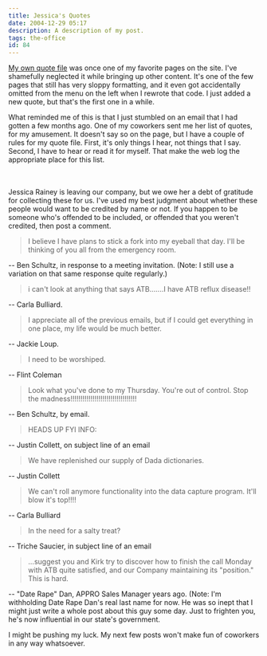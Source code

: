 ```yaml
---
title: Jessica's Quotes
date: 2004-12-29 05:17
description: A description of my post.
tags: the-office
id: 84
---
```

<a href="http://theskinnyonbenny.com/x/quotefile.php">My own quote file</a> was once one of my favorite pages on the site.  I've shamefully neglected it while bringing up other content.  It's one of the few pages that still has very sloppy formatting, and it even got accidentally omitted from the menu on the left when I rewrote that code.  I just added a new quote, but that's the first one in a while.

What reminded me of this is that I just stumbled on an email that I had gotten a few months ago.  One of my coworkers sent me her list of quotes, for my amusement.  It doesn't say so on the page, but I have a couple of rules for my quote file.  First, it's only things I hear, not things that I say.  Second, I have to hear or read it for myself.  That make the web log the appropriate place for this list.


<span class="spanEndPreview">&nbsp;</span><br /><br />Jessica Rainey is leaving our company, but we owe her a debt of gratitude for collecting these for us.  I've used my best judgment about whether these people would want to be credited by name or not.  If you happen to be someone who's offended to be included, or offended that you weren't credited, then post a comment.
<p>
<blockquote>I believe I have plans to stick a fork into my eyeball that day.  I'll be thinking of you all from the emergency room.</blockquote>
-- Ben Schultz, in response to a meeting invitation.  (Note:  I still use a variation on that same response quite regularly.)

<blockquote>i can't look at anything that says ATB.......I have ATB reflux disease!!</blockquote>
-- Carla Bulliard.

<blockquote>I appreciate all of the previous emails, but if I could get everything in one place, my life would be much better. </blockquote>
-- Jackie Loup.

<blockquote>I need to be worshiped.</blockquote>
-- Flint Coleman 

<blockquote>Look what you've done to my Thursday.  You're out of control.  Stop the madness!!!!!!!!!!!!!!!!!!!!!!!!!!!!!!!!!</blockquote>
-- Ben Schultz, by email.

<blockquote>HEADS UP FYI INFO:</blockquote>
-- Justin Collett, on subject line of an email

<blockquote>We have replenished our supply of Dada dictionaries.</blockquote>
-- Justin Collett

<blockquote>We can't roll anymore functionality into the data capture program. It'll blow it's top!!!!</blockquote>
-- Carla Bulliard

<blockquote>In the need for a salty treat?</blockquote>
-- Triche Saucier, in subject line of an email

<blockquote>...suggest you and Kirk try to discover how to finish the call Monday with ATB quite satisfied, and our Company maintaining its "position." This is hard.</blockquote>
-- "Date Rape" Dan, APPRO Sales Manager years ago.  (Note:  I'm withholding Date Rape Dan's real last name for now.  He was so inept that I might just write a whole post about this guy some day.  Just to frighten you, he's now influential in our state's government. 
</p>
I might be pushing my luck.  My next few posts won't make fun of coworkers in any way whatsoever.

